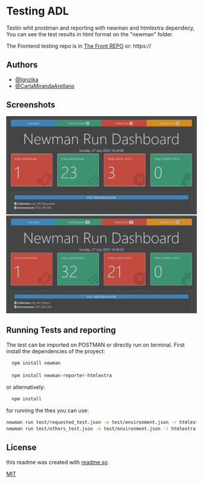 
# Testing ADL

Testin whit prostman and reporting with newman and htmlextra dependecy,
You can see the test results in html format on the "newman" folder.

The Frontend testing repo is in 
[The Front REPO](https://)
or:
https://

## Authors

- [@Ignzika](https://github.com/Ignzika)
- [@CarlaMirandaArellano](https://github.com/CarlaMirandaArellano)


## Screenshots

![reporting required test](./assets/requested_test_run.png)
![reporting aditional test](./assets/others_test_run.png)



## Running Tests and reporting
The test can be imported on POSTMAN or directly run on terminal.
First install the dependencies of the proyect:

```bash
  npm install newman

  npm install newman-reporter-htmlextra
```
or alternatively: 

```bash
  npm install
```
for running the thes you can use: 
```bash
newman run test/requested_test.json -e test/environment.json -r htmlextra
newman run test/others_test.json -e test/environment.json -r htmlextra

```


## License

this readme was created with [readme.so](https://readme.so/es)

[MIT](https://choosealicense.com/licenses/mit/)

